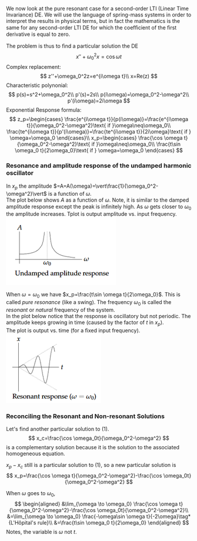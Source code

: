We now look at the pure resonant case for a second-order LTI (Linear Time Invariance) DE. We will use the language of spring-mass systems in order to interpret the results in physical terms, but in fact the mathematics is the same for any second-order LTI DE for which the coefﬁcient of the ﬁrst derivative is equal to zero.

The problem is thus to ﬁnd a particular solution the DE
$$
x''+\omega_0^2x=\cos \omega t\tag{1}
$$
Complex replacement:
$$
z''+\omega_0^2z=e^{i\omega t}\\
x=Re(z)
$$
Characteristic polynonial:
$$
p(s)=s^2+\omega_0^2\\
p'(s)=2s\\
p(i\omega)=\omega_0^2-\omega^2\\
p'(i\omega)=2i\omega
$$
Exponential Response formula:
$$
z_p=\begin{cases}
\frac{e^{i\omega t}}{p(i\omega)}=\frac{e^{i\omega t}}{\omega_0^2-\omega^2}\text{ if }\omega\neq\omega_0\\
\frac{te^{i\omega t}}{p'(i\omega)}=\frac{te^{i\omega t}}{2i\omega}\text{ if } \omega=\omega_0
\end{cases}\\
x_p=\begin{cases}
\frac{\cos \omega t}{\omega_0^2-\omega^2}\text{ if }\omega\neq\omega_0\\
\frac{t\sin \omega_0 t}{2\omega_0}\text{ if } \omega=\omega_0
\end{cases}
$$

### Resonance and amplitude response of the undamped harmonic oscillator

In $x_p$ the amplitude $=A=A(\omega)=\vert\frac{1}{\omega_0^2-\omega^2}\vert$ is a function of $\omega$.  
The plot below shows $A$ as a function of $\omega$. Note, it is similar to the damped amplitude response except the peak is inﬁnitely high. As $\omega$ gets closer to $\omega_0$ the amplitude increases.
Tplot is output amplitude vs. input frequency.  
![](pic190201.png)

When $\omega=\omega_0$ we have $x_p=\frac{t\sin \omega t}{2\omega_0}$. This is called *pure resonance* (like a swing). The frequency $\omega_0$ is called the *resonant* or *natural* frequency of the system.  
In the plot below notice that the response is oscillatory but not periodic. The amplitude keeps growing in time (caused by the factor of $t$ in $x_p$).   
The plot is output vs. time (for a ﬁxed input frequency).  
![](pic190202.png)

### Reconciling the Resonant and Non-resonant Solutions
Let's find another particular solution to $(1)$.
$$
x_c=\frac{\cos \omega_0t}{\omega_0^2-\omega^2}
$$
is a complementary solution because it is the solution to the associated homogeneous equation.

$x_p-x_c$ still is a particular solution to $(1)$, so a new particular solution is
$$
x_p=\frac{\cos \omega t}{\omega_0^2-\omega^2}-\frac{\cos \omega_0t}{\omega_0^2-\omega^2}
$$

When $\omega$ goes to $\omega_0$,
$$
\begin{aligned}
&\lim_{\omega \to \omega_0} \frac{\cos \omega t}{\omega_0^2-\omega^2}-\frac{\cos \omega_0t}{\omega_0^2-\omega^2}\\
&=\lim_{\omega \to \omega_0} \frac{-\omega\sin \omega t}{-2\omega}\tag*{L'Hôpital's rule}\\
&=\frac{t\sin \omega_0 t}{2\omega_0}
\end{aligned}
$$
Notes, the variable is $\omega$ not $t$.
